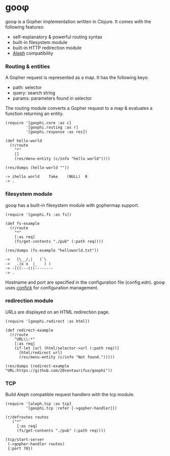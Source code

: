 # gooφ

gooφ is a Gopher implementation written in Clojure. It comes with the following features:

* self-explanatory & powerful routing syntax
* built-in filesystem module
* built-in HTTP redirection module
* [Aleph](https://github.com/aleph-io/aleph) compatibility

### Routing & entities

A Gopher request is represented as a map. It has the following keys:

* path: selector
* query: search string
* params: parameters found in selector

The routing module converts a Gopher request to a map & evaluates a function returning an entity.

	(require '[goophi.core :as c]
	         '[goophi.routing :as r]
	         '[goophi.response :as res])

	(def hello-world
	  (r/route
	    "*"
	    []
	    (res/menu-entity (c/info "hello world"))))

	(res/dumps (hello-world ""))

	-> ihello world    fake    (NULL)  0
	-> .

### filesystem module

gooφ has a built-in filesystem module with gophermap support.

	(require '[goophi.fs :as fs])

	(def fs-example
	  (r/route
	    "*"
	    [:as req]
	    (fs/get-contents "./pub" (:path req))))

	(res/dumps (fs-example "helloworld.txt"))

	->   |\__/,|   (`\
	->  _.|o o  |_   ) )
	-> -(((---(((--------
	-> .

Hostname and port are specified in the configuration file (config.edn).
gooφ uses [confick](https://github.com/20centaurifux/confick) for configuration
management.

### redirection module

URLs are displayed on an HTML redirection page.

	(require '[goophi.redirect :as html])

	(def redirect-example
	  (r/route
	    "URL\\:*"
	    [:as req]
	    (if-let [url (html/selector->url (:path req))]
	      (html/redirect url)
	      (res/menu-entity (c/info "Not found.")))))

	(res/dumps (redirect-example "URL:https://github.com/20centaurifux/goophi"))

### TCP

Build Aleph compatible request handlers with the tcp module.

	(require '[aleph.tcp :as tcp]
	         '[goophi.tcp :refer [->gopher-handler]])
 
	(r/defroutes routes
	   ("*"
	     [:as req]
	     (fs/get-contents "./pub" (:path req))))

	(tcp/start-server
	 (->gopher-handler routes)
	 {:port 70})
